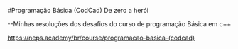 #Programação Básica (CodCad)
De zero a herói

--Minhas resoluções dos desafios do curso de programação Básica em c++

https://neps.academy/br/course/programacao-basica-(codcad)
